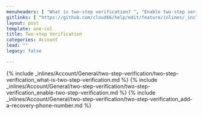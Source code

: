 ```yaml
---
menuheaders: [ "What is two-step verification? ", "Enable two-step verification", "Add a recovery phone number" ]
gitlinks: [ "https://github.com/cloud66/help/edit/feature/inlines/_includes/_inlines/Account/General/two-step-verification/two-step-verification_what-is-two-step-verification.md", "https://github.com/cloud66/help/edit/feature/inlines/_includes/_inlines/Account/General/two-step-verification/two-step-verification_enable-two-step-verification.md", "https://github.com/cloud66/help/edit/feature/inlines/_includes/_inlines/Account/General/two-step-verification/two-step-verification_add-a-recovery-phone-number.md" ]
layout: post
template: one-col
title: Two-step Verification
categories: Account
lead: ""
legacy: false

---
```


<a name="1"></a>{% include _inlines/Account/General/two-step-verification/two-step-verification_what-is-two-step-verification.md %}
<a name="2"></a>{% include _inlines/Account/General/two-step-verification/two-step-verification_enable-two-step-verification.md %}
<a name="3"></a>{% include _inlines/Account/General/two-step-verification/two-step-verification_add-a-recovery-phone-number.md %}